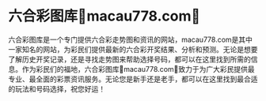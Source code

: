 # 六合彩图库💯macau778.com💯

六合彩图库是一个专门提供六合彩走势图和资讯的网站，macau778.com是其中一家知名的网站，为彩民们提供最新的六合彩开奖结果、分析和预测。无论是想要了解历史开奖记录，还是寻找走势图来帮助选择号码，都可以在这里找到所需的信息。作为彩民们的福地，六合彩图库💯macau778.com💯致力于为广大彩民提供最专业、最全面的彩票资讯服务。无论您是新手还是老手，都可以在这里找到最合适的玩法和号码选择，祝您好运！